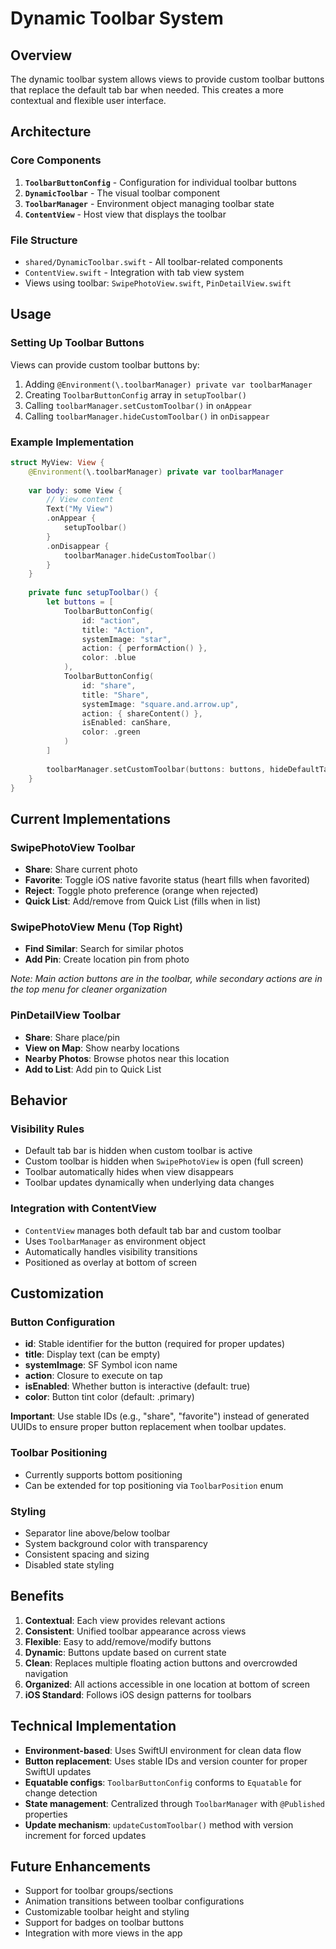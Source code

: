 # Dynamic Toolbar System

## Overview

The dynamic toolbar system allows views to provide custom toolbar buttons that replace the default tab bar when needed. This creates a more contextual and flexible user interface.

## Architecture

### Core Components

1. **`ToolbarButtonConfig`** - Configuration for individual toolbar buttons
2. **`DynamicToolbar`** - The visual toolbar component
3. **`ToolbarManager`** - Environment object managing toolbar state
4. **`ContentView`** - Host view that displays the toolbar

### File Structure
- `shared/DynamicToolbar.swift` - All toolbar-related components
- `ContentView.swift` - Integration with tab view system
- Views using toolbar: `SwipePhotoView.swift`, `PinDetailView.swift`

## Usage

### Setting Up Toolbar Buttons

Views can provide custom toolbar buttons by:

1. Adding `@Environment(\.toolbarManager) private var toolbarManager`
2. Creating `ToolbarButtonConfig` array in `setupToolbar()`
3. Calling `toolbarManager.setCustomToolbar()` in `onAppear`
4. Calling `toolbarManager.hideCustomToolbar()` in `onDisappear`

### Example Implementation

```swift
struct MyView: View {
    @Environment(\.toolbarManager) private var toolbarManager
    
    var body: some View {
        // View content
        Text("My View")
        .onAppear {
            setupToolbar()
        }
        .onDisappear {
            toolbarManager.hideCustomToolbar()
        }
    }
    
    private func setupToolbar() {
        let buttons = [
            ToolbarButtonConfig(
                id: "action",
                title: "Action",
                systemImage: "star",
                action: { performAction() },
                color: .blue
            ),
            ToolbarButtonConfig(
                id: "share",
                title: "Share",
                systemImage: "square.and.arrow.up", 
                action: { shareContent() },
                isEnabled: canShare,
                color: .green
            )
        ]
        
        toolbarManager.setCustomToolbar(buttons: buttons, hideDefaultTabBar: true)
    }
}
```

## Current Implementations

### SwipePhotoView Toolbar
- **Share**: Share current photo
- **Favorite**: Toggle iOS native favorite status (heart fills when favorited)
- **Reject**: Toggle photo preference (orange when rejected)
- **Quick List**: Add/remove from Quick List (fills when in list)

### SwipePhotoView Menu (Top Right)
- **Find Similar**: Search for similar photos
- **Add Pin**: Create location pin from photo

*Note: Main action buttons are in the toolbar, while secondary actions are in the top menu for cleaner organization*

### PinDetailView Toolbar  
- **Share**: Share place/pin
- **View on Map**: Show nearby locations
- **Nearby Photos**: Browse photos near this location
- **Add to List**: Add pin to Quick List

## Behavior

### Visibility Rules
- Default tab bar is hidden when custom toolbar is active
- Custom toolbar is hidden when `SwipePhotoView` is open (full screen)
- Toolbar automatically hides when view disappears
- Toolbar updates dynamically when underlying data changes

### Integration with ContentView
- `ContentView` manages both default tab bar and custom toolbar
- Uses `ToolbarManager` as environment object
- Automatically handles visibility transitions
- Positioned as overlay at bottom of screen

## Customization

### Button Configuration
- **id**: Stable identifier for the button (required for proper updates)
- **title**: Display text (can be empty)
- **systemImage**: SF Symbol icon name
- **action**: Closure to execute on tap
- **isEnabled**: Whether button is interactive (default: true)
- **color**: Button tint color (default: .primary)

**Important**: Use stable IDs (e.g., "share", "favorite") instead of generated UUIDs to ensure proper button replacement when toolbar updates.

### Toolbar Positioning  
- Currently supports bottom positioning
- Can be extended for top positioning via `ToolbarPosition` enum

### Styling
- Separator line above/below toolbar
- System background color with transparency
- Consistent spacing and sizing
- Disabled state styling

## Benefits

1. **Contextual**: Each view provides relevant actions
2. **Consistent**: Unified toolbar appearance across views
3. **Flexible**: Easy to add/remove/modify buttons
4. **Dynamic**: Buttons update based on current state
5. **Clean**: Replaces multiple floating action buttons and overcrowded navigation
6. **Organized**: All actions accessible in one location at bottom of screen
7. **iOS Standard**: Follows iOS design patterns for toolbars

## Technical Implementation

- **Environment-based**: Uses SwiftUI environment for clean data flow
- **Button replacement**: Uses stable IDs and version counter for proper SwiftUI updates
- **Equatable configs**: `ToolbarButtonConfig` conforms to `Equatable` for change detection
- **State management**: Centralized through `ToolbarManager` with `@Published` properties
- **Update mechanism**: `updateCustomToolbar()` method with version increment for forced updates

## Future Enhancements

- Support for toolbar groups/sections
- Animation transitions between toolbar configurations
- Customizable toolbar height and styling
- Support for badges on toolbar buttons
- Integration with more views in the app